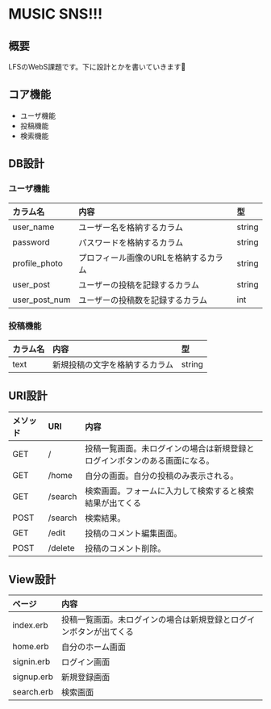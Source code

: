 # MUSIC SNS!!!
## 概要
LFSのWebS課題です。下に設計とかを書いていきます🙆‍

## コア機能
- ユーザ機能
- 投稿機能
- 検索機能

## DB設計
### ユーザ機能
|カラム名|内容|型|
|:-|:-|:-|
|user_name|ユーザー名を格納するカラム|string|
|password|パスワードを格納するカラム|string|
|profile_photo|プロフィール画像のURLを格納するカラム|string|
|user_post|ユーザーの投稿を記録するカラム|string|
|user_post_num|ユーザーの投稿数を記録するカラム|int|

### 投稿機能
|カラム名|内容|型|
|:-|:-|:-|
|text|新規投稿の文字を格納するカラム|string|

## URI設計
|メソッド|URI|内容|
|:-|:-|:-|
|GET|/|投稿一覧画面。未ログインの場合は新規登録とログインボタンのある画面になる。|
|GET|/home|自分の画面。自分の投稿のみ表示される。|
|GET|/search|検索画面。フォームに入力して検索すると検索結果が出てくる|
|POST|/search|検索結果。|
|GET|/edit|投稿のコメント編集画面。|
|POST|/delete|投稿のコメント削除。|

## View設計
|ページ|内容|
|:-|:-|
|index.erb|投稿一覧画面。未ログインの場合は新規登録とログインボタンが出てくる|
|home.erb|自分のホーム画面|
|signin.erb|ログイン画面|
|signup.erb|新規登録画面|
|search.erb|検索画面|
